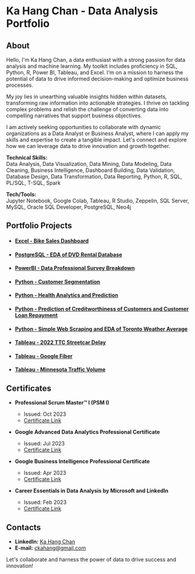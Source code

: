 # Ka Hang Chan - Data Analysis Portfolio

## About

Hello, I'm Ka Hang Chan, a data enthusiast with a strong passion for data analysis and machine learning. My toolkit includes proficiency in SQL, Python, R, Power BI, Tableau, and Excel. I'm on a mission to harness the potential of data to drive informed decision-making and optimize business processes.

My joy lies in unearthing valuable insights hidden within datasets, transforming raw information into actionable strategies. I thrive on tackling complex problems and relish the challenge of converting data into compelling narratives that support business objectives.

I am actively seeking opportunities to collaborate with dynamic organizations as a Data Analyst or Business Analyst, where I can apply my skills and expertise to create a tangible impact. Let's connect and explore how we can leverage data to drive innovation and growth together.

**Technical Skills:**<br>
Data Analysis, Data Visualization, Data Mining, Data Modeling, Data Cleaning, Business Intelligence, Dashboard Building, Data Validation, Database Design, Data Transformation, Data Reporting, Python, R, SQL, PL/SQL, T-SQL, Spark

**Tech/Tools:**<br>
Jupyter Notebook, Google Colab, Tableau, R Studio, Zeppelin, SQL Server, MySQL, Oracle SQL Developer, PostgreSQL, Neo4j

## Portfolio Projects

- #### [Excel - Bike Sales Dashboard](https://github.com/KaHang722/Portfolio-Projects/tree/main/Excel%20-%20Bike%20Sales%20Dashboard)

- #### [PostgreSQL - EDA of DVD Rental Database](https://github.com/KaHang722/Portfolio-Projects/tree/main/PostgreSQL%20-%20EDA%20of%20DVD%20rental%20database)

- #### [PowerBI - Data Professional Survey Breakdown](https://github.com/KaHang722/Portfolio-Projects/tree/main/PowerBI%20-%20Data%20Professional%20Survey%20Breakdown)

- #### [Python - Customer Segmentation](https://github.com/KaHang722/Portfolio-Projects/tree/main/Python%20-%20Customer%20Segmentation)

- #### [Python - Health Analytics and Prediction](https://github.com/KaHang722/Portfolio-Projects/tree/main/Python%20-%20Health%20Analytics%20and%20Prediction)

- #### [Python - Prediction of Creditworthiness of Customers and Customer Loan Repayment](https://github.com/KaHang722/Portfolio-Projects/tree/main/Python%20-%20Prediction%20of%20Creditworthiness%20of%20Customers%20and%20Customer%20Loan%20Repayment)

- #### [Python - Simple Web Scraping and EDA of Toronto Weather Average](https://github.com/KaHang722/Data_Analysis_Portfolio/tree/main/Python%20-%20Simple%20Web%20Scraping%20and%20EDA%20of%20Toronto%20Weather%20Average)
  
- #### [Tableau - 2022 TTC Streetcar Delay](https://github.com/KaHang722/Portfolio-Projects/tree/main/Tableau%20-%202022%20TTC%20Streetcar%20Delay)

- #### [Tableau - Google Fiber](https://github.com/KaHang722/Portfolio-Projects/tree/main/Tableau%20-%20Google%20Fiber)

- #### [Tableau - Minnesota Traffic Volume](https://github.com/KaHang722/Portfolio-Projects/tree/main/Tableau%20-%20Minnesota%20Traffic%20Volume)

## Certificates

- **Professional Scrum Master™ I (PSM I)**
  - Issued: Oct 2023
  - [Certificate Link](https://www.credly.com/badges/d7ce2a82-ed90-45ff-b53d-adbff1801c9d/linked_in_profile)

- **Google Advanced Data Analytics Professional Certificate**
  - Issued: Jul 2023
  - [Certificate Link](https://www.coursera.org/account/accomplishments/specialization/certificate/3DZ2LF7ZNBPV)

- **Google Business Intelligence Professional Certificate**
  - Issued: Apr 2023
  - [Certificate Link](https://www.coursera.org/account/accomplishments/specialization/certificate/5Z45XPPF8UPT)

- **Career Essentials in Data Analysis by Microsoft and LinkedIn**
  - Issued: Feb 2023
  - [Certificate Link](https://www.linkedin.com/learning/certificates/3db62b1c4f497d46868fc08d7eb149ea39d6a93643bfc30cb0675c336721ca59?u=2218586)

## Contacts

- **LinkedIn:** [Ka Hang Chan](https://www.linkedin.com/in/ka-hang-chan/)
- **E-mail:** [ckahang@gmail.com](mailto:ckahang@gmail.com)

Let's collaborate and harness the power of data to drive success and innovation!
